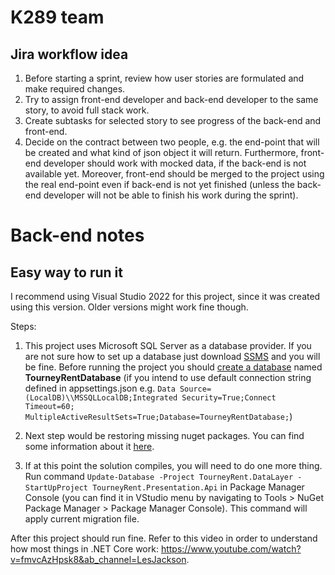 # K289 team
## Jira workflow idea
1. Before starting a sprint, review how user stories are formulated and make required changes.
2. Try to assign front-end developer and back-end developer to the same story, to avoid full stack work.
3. Create subtasks for selected story to see progress of the back-end and front-end.
4. Decide on the contract between two people, e.g. the end-point that will be created and what kind of json object it will return. Furthermore, front-end developer should work with mocked data, if the back-end is not available yet. Moreover, front-end should be merged to the project using the real end-point even if back-end is not yet finished (unless the back-end developer will not be able to finish his work during the sprint).

# Back-end notes
## Easy way to run it

I recommend using Visual Studio 2022 for this project, since it was created using this version.
Older versions might work fine though.

Steps:
1. This project uses Microsoft SQL Server as a database provider. 
If you are not sure how to set up a database just download 
[SSMS](https://docs.microsoft.com/en-us/sql/ssms/download-sql-server-management-studio-ssms?view=sql-server-ver16) and you will be fine.
Before running the project you should [create a database](https://support.mailessentials.gfi.com/hc/en-us/articles/360015116400-How-to-create-a-new-database-in-Microsoft-SQL-Server) named **TourneyRentDatabase**
(if you intend to use default connection string defined in appsettings.json e.g.
```Data Source=(LocalDB)\\MSSQLLocalDB;Integrated Security=True;Connect Timeout=60; MultipleActiveResultSets=True;Database=TourneyRentDatabase;```)

2. Next step would be restoring missing nuget packages. You can find some information about it [here](https://docs.microsoft.com/en-us/nuget/consume-packages/package-restore).
3. If at this point the solution compiles, you will need to do one more thing. Run command ```Update-Database -Project TourneyRent.DataLayer -StartUpProject TourneyRent.Presentation.Api```
in Package Manager Console (you can find it in VStudio menu by navigating to Tools > NuGet Package Manager > Package Manager Console).
This command will apply current migration file.

After this project should run fine. Refer to this video in order to understand how most things in .NET Core work: https://www.youtube.com/watch?v=fmvcAzHpsk8&ab_channel=LesJackson.
